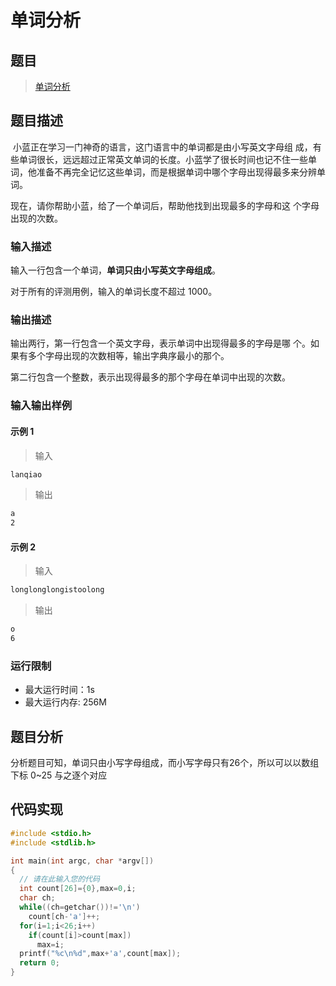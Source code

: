 # 							单词分析

## 题目

> [单词分析](https://www.lanqiao.cn/problems/504/learning/)

## 题目描述

​		小蓝正在学习一门神奇的语言，这门语言中的单词都是由小写英文字母组 成，有些单词很长，远远超过正常英文单词的长度。小蓝学了很长时间也记不住一些单词，他准备不再完全记忆这些单词，而是根据单词中哪个字母出现得最多来分辨单词。

现在，请你帮助小蓝，给了一个单词后，帮助他找到出现最多的字母和这 个字母出现的次数。

### 输入描述

输入一行包含一个单词，**单词只由小写英文字母组成**。

对于所有的评测用例，输入的单词长度不超过 1000。

### 输出描述

输出两行，第一行包含一个英文字母，表示单词中出现得最多的字母是哪 个。如果有多个字母出现的次数相等，输出字典序最小的那个。

第二行包含一个整数，表示出现得最多的那个字母在单词中出现的次数。

### 输入输出样例

#### 示例 1

> 输入

```txt
lanqiao
```

> 输出

```txt
a
2
```

#### 示例 2

> 输入

```txt
longlonglongistoolong
```

> 输出

```txt
o
6
```

### 运行限制

- 最大运行时间：1s
- 最大运行内存: 256M

## 题目分析

​		分析题目可知，单词只由小写字母组成，而小写字母只有26个，所以可以以数组下标 0~25 与之逐个对应

## 代码实现

```c
#include <stdio.h>
#include <stdlib.h>

int main(int argc, char *argv[])
{
  // 请在此输入您的代码
  int count[26]={0},max=0,i;
  char ch;
  while((ch=getchar())!='\n')
    count[ch-'a']++;
  for(i=1;i<26;i++)
    if(count[i]>count[max])
      max=i;
  printf("%c\n%d",max+'a',count[max]);
  return 0;
}
```
